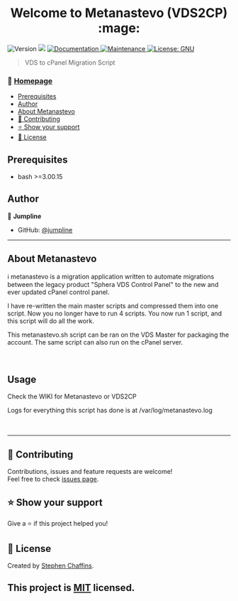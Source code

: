 <h1 align="center">Welcome to Metanastevo (VDS2CP) :mage: </h1>
<p>
  <img alt="Version" src="https://img.shields.io/badge/version-2.0-blue.svg?cacheSeconds=2592000" />
  <img src="https://img.shields.io/badge/bash-%3E%3D3.00.20-blue.svg" />
  <a href="https://github.com/jumpline/metanastevo#readme" target="_blank">
    <img alt="Documentation" src="https://img.shields.io/badge/documentation-yes-brightgreen.svg" />
  </a>
  <a href="https://github.com/jumpline/metanastevo/graphs/commit-activity" target="_blank">
    <img alt="Maintenance" src="https://img.shields.io/badge/Maintained%3F-yes-green.svg" />
  </a>
  <a href="https://github.com/jumpline/metanastevo/blob/master/LICENSE" target="_blank">
    <img alt="License: GNU" src="https://img.shields.io/github/license/jumpline/metanastevo" />
  </a>
</p>

> VDS to cPanel Migration Script

### :house_with_garden: [Homepage](https://github.com/jumpline/metanastevo)

<!-- TOC START min:1 max:3 link:true asterisk:true update:true -->
  * [Prerequisites](#prerequisites)
  * [Author](#author)
  * [About Metanastevo](#about-metanastevo)
  * [:handshake: Contributing](#handshake-contributing)
  * [:star: Show your support](#show-your-support)
  * [:pencil:	 License](#pencil-license)
<!-- TOC END -->



## Prerequisites

- bash >=3.00.15

## Author

:bust_in_silhouette: **Jumpline**

* GitHub: [@jumpline](https://github.com/jumpline)

***

## About Metanastevo

:information_source: metanastevo is a migration application written to automate migrations between the legacy product "Sphera VDS Control Panel" to the new and ever updated cPanel control panel.

I have re-written the main master scripts and compressed them into one script. Now you no longer have to run 4 scripts. You now run 1 script, and this script will do all the work.

This metanastevo.sh script can be ran on the VDS Master for packaging the account. The same script can also run on the cPanel server.
<br /><br /><br />

## Usage

Check the WIKI for Metanastevo or VDS2CP

Logs for everything this script has done is at /var/log/metanastevo.log
<br /><br /><br />


***
## :handshake: Contributing

Contributions, issues and feature requests are welcome!<br />Feel free to check [issues page](https://github.com/jumpline/metanastevo/issues).

## :star: Show your support

Give a ⭐️ if this project helped you!

## :pencil:	 License

Created by [Stephen Chaffins](https://github.com/jumpline).<br />
## This project is [MIT](https://github.com/jumpline/metanastevo/blob/master/LICENSE) licensed.
